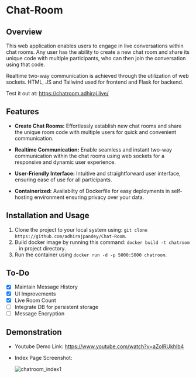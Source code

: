 # Chat-Room

## Overview

This web application enables users to engage in live conversations within chat rooms. Any user has the ability to create a new chat room and share its unique code with multiple participants, who can then join the conversation using that code. 

Realtime two-way communication is achieved through the utilization of web sockets. HTML, JS and Tailwind used for frontend and Flask for backend.

Test it out at: https://chatroom.adhiraj.live/


## Features

- **Create Chat Rooms:** Effortlessly establish new chat rooms and share the unique room code with multiple users for quick and convenient communication.

- **Realtime Communication:** Enable seamless and instant two-way communication within the chat rooms using web sockets for a responsive and dynamic user experience.

- **User-Friendly Interface:** Intuitive and straightforward user interface, ensuring ease of use for all participants.

- **Containerized:** Availabilty of Dockerfile for easy deployments in self-hosting environment ensuring privacy over your data.

## Installation and Usage

1. Clone the project to your local system using: `git clone https://github.com/adhirajpandey/Chat-Room`.
2. Build docker image by running this command: `docker build -t chatroom .` in project directory.
3. Run the container using `docker run -d -p 5000:5000 chatroom`.


## To-Do

- [x] Maintain Message History
- [x] UI Improvements
- [x] Live Room Count
- [ ] Integrate DB for persistent storage
- [ ] Message Encryption

## Demonstration

- Youtube Demo Link: https://www.youtube.com/watch?v=aZolRUkhIb4
- Index Page Screenshot:
  
    ![chatroom_index1](https://github.com/adhirajpandey/Chat-Room/assets/87516052/90ba178c-27ea-4d48-a0ac-36de898092c3)

    
